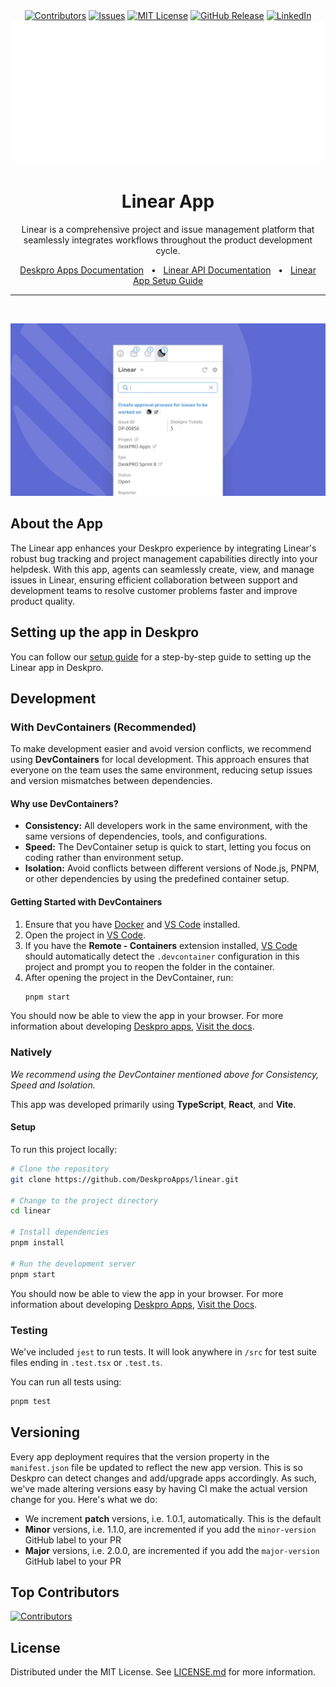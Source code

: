 <div align='center'>
  <a target='_blank' href=''><img src='https://img.shields.io/github/contributors/deskproapps/linear.svg?style=for-the-badge' alt='Contributors' /></a>
  <a target='_blank' href='https://github.com/deskproapps/linear/issues'><img src='https://img.shields.io/github/issues/deskproapps/linear.svg?style=for-the-badge' alt='Issues' /></a>
  <a target='_blank' href='https://github.com/deskproapps/linear/blob/master/LICENSE.md'><img src='https://img.shields.io/github/license/deskproapps/linear.svg?style=for-the-badge' alt='MIT License' /></a>
  <a target='_blank' href='https://github.com/deskproapps/linear/releases'><img src='https://img.shields.io/github/v/release/deskproapps/linear?style=for-the-badge' alt='GitHub Release' /></a>
  <a target='_blank' href='https://www.linkedin.com/company/deskpro'><img src='https://img.shields.io/badge/-LinkedIn-black.svg?style=for-the-badge&logo=linkedin&colorB=555' alt='LinkedIn' /></a>
  <img src='readme.svg' />
</div>

<div align='center'>
  <h1>Linear App</h1>
  <p>Linear is a comprehensive project and issue management platform that seamlessly integrates workflows throughout the product development cycle.</p>
  <a href='https://support.deskpro.com/ga/guides/developers/anatomy-of-an-app' target='_blank'>Deskpro Apps Documentation</a>
  <span>&nbsp;&nbsp;•&nbsp;&nbsp;</span>
  <a href='https://linear.app/developers' target='_blank'>Linear API Documentation</a>
  <span>&nbsp;&nbsp;•&nbsp;&nbsp;</span>
  <a href='./SETUP.md' target='_blank'>Linear App Setup Guide</a>
  <br />
  <hr />
  <br />
</div>

![screenshot of the Linear App](./docs/readme/app-screenshot.png)

## **About the App**
The Linear app enhances your Deskpro experience by integrating Linear's robust bug tracking and project management capabilities directly into your helpdesk. With this app, agents can seamlessly create, view, and manage issues in Linear, ensuring efficient collaboration between support and development teams to resolve customer problems faster and improve product quality.

## **Setting up the app in Deskpro**
You can follow our [setup guide](./SETUP.md) for a step-by-step guide to setting up the Linear app in Deskpro.

## Development

### With DevContainers (Recommended)
To make development easier and avoid version conflicts, we recommend using **DevContainers** for local development. This approach ensures that everyone on the team uses the same environment, reducing setup issues and version mismatches between dependencies.

#### Why use DevContainers?
- **Consistency:** All developers work in the same environment, with the same versions of dependencies, tools, and configurations.
- **Speed:** The DevContainer setup is quick to start, letting you focus on coding rather than environment setup.
- **Isolation:** Avoid conflicts between different versions of Node.js, PNPM, or other dependencies by using the predefined container setup.

#### Getting Started with DevContainers
1. Ensure that you have [Docker](https://www.docker.com/get-started) and [VS Code](https://code.visualstudio.com/) installed.
2. Open the project in [VS Code](https://code.visualstudio.com/).
3. If you have the **Remote - Containers** extension installed, [VS Code](https://code.visualstudio.com/) should automatically detect the `.devcontainer` configuration in this project and prompt you to reopen the folder in the container.
4. After opening the project in the DevContainer, run:
   ```bash
   pnpm start
   ```

You should now be able to view the app in your browser. For more information about developing [Deskpro apps](https://www.deskpro.com/apps), [Visit the docs](https://support.deskpro.com/ga/guides/developers/anatomy-of-an-app).

### Natively
_We recommend using the DevContainer mentioned above for Consistency, Speed and Isolation._

This app was developed primarily using **TypeScript**, **React**, and **Vite**.

#### Setup
To run this project locally:

 ```bash
# Clone the repository
git clone https://github.com/DeskproApps/linear.git

# Change to the project directory
cd linear

# Install dependencies
pnpm install

# Run the development server
pnpm start
```

You should now be able to view the app in your browser. For more information about developing [Deskpro Apps](https://www.deskpro.com/apps), [Visit the Docs](https://support.deskpro.com/ga/guides/developers/anatomy-of-an-app).

### Testing
We've included `jest` to run tests. It will look anywhere in `/src` for test suite files ending in `.test.tsx` or `.test.ts`.

You can run all tests using:

```bash
pnpm test
```

## Versioning
Every app deployment requires that the version property in the `manifest.json` file be updated to reflect the new app version. This is so Deskpro can detect changes and add/upgrade apps accordingly. As such, we've made altering versions easy by having CI make the actual version change for you. Here's what we do:

* We increment **patch** versions, i.e. 1.0.1, automatically. This is the default
* **Minor** versions, i.e. 1.1.0, are incremented if you add the `minor-version` GitHub label to your PR
* **Major** versions, i.e. 2.0.0, are incremented if you add the `major-version` GitHub label to your PR

## Top Contributors
[![Contributors](https://contrib.rocks/image?repo=deskproapps/linear)](https://github.com/deskproapps/linear/graphs/contributors)


## License
Distributed under the MIT License. See [LICENSE.md](LICENSE.md) for more information.